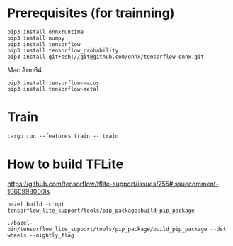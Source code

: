 # Prerequisites (for trainning)


```
pip3 install onnxruntime
pip3 install numpy
pip3 install tensorflow
pip3 install tensorflow_probability
pip3 install git+ssh://git@github.com/onnx/tensorflow-onnx.git
```

Mac Arm64
```
pip3 install tensorflow-macos
pip3 install tensorflow-metal
```

# Train

```
cargo run --features train -- train
```



# How to build TFLite


https://github.com/tensorflow/tflite-support/issues/755#issuecomment-1060998000ls

```
bazel build -c opt tensorflow_lite_support/tools/pip_package:build_pip_package

./bazel-bin/tensorflow_lite_support/tools/pip_package/build_pip_package --dst wheels --nightly_flag

```